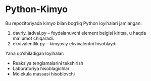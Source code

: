 # Python-Kimyo

Bu repozitoriyada kimyo bilan bog‘liq Python loyihalari jamlangan:

1. davriy_jadval.py – foydalanuvchi element belgisi kiritsa, u haqda ma'lumot chiqaradi.
2. ekvivalentlik.py – kimyoviy ekvivalentni hisoblaydi.

Yana qo‘shiladigan loyihalar:
- Reaksiya tenglamalarini tekshirish
- Laboratoriya hisoblagichlar
- Molekula massasi hisoblovchi
